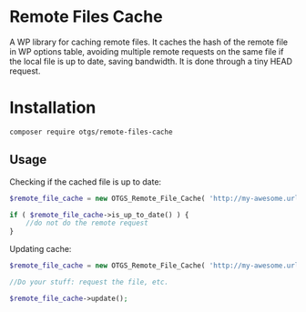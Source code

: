 # Remote Files Cache

A WP library for caching remote files. It caches the hash of the remote file in WP options table, avoiding multiple remote requests on the same file if the local file is up to date, saving bandwidth. It is done through a tiny HEAD request.

# Installation

`composer require otgs/remote-files-cache`

## Usage

Checking if the cached file is up to date:

```php
$remote_file_cache = new OTGS_Remote_File_Cache( 'http://my-awesome.url' );

if ( $remote_file_cache->is_up_to_date() ) {
    //do not do the remote request
}
```

Updating cache:

```php
$remote_file_cache = new OTGS_Remote_File_Cache( 'http://my-awesome.url' );

//Do your stuff: request the file, etc.

$remote_file_cache->update();
```
